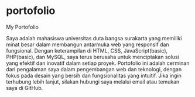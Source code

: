 # portofolio
My Portofolio

Saya adalah mahasiswa universitas duta bangsa surakarta yang memiliki minat besar dalam membangun antarmuka web yang responsif dan fungsional. Dengan keterampilan di HTML, CSS, JavaScript(basic), PHP(basic), dan MySQL, saya terus berusaha untuk menciptakan solusi yang efektif dan inovatif dalam setiap proyek. Portofolio ini adalah cerminan dari pengalaman saya dalam pengembangan web dan teknologi, dengan fokus pada desain yang bersih dan fungsionalitas yang intuitif. Jika ingin terhubung lebih lanjut, silakan hubungi saya melalui email atau temukan saya di GitHub.
